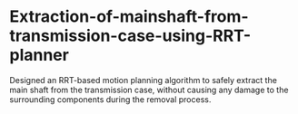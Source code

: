 # Extraction-of-mainshaft-from-transmission-case-using-RRT-planner
Designed an RRT-based motion planning algorithm to safely extract the main shaft from the transmission case, without causing any damage to the surrounding components during the removal process.

